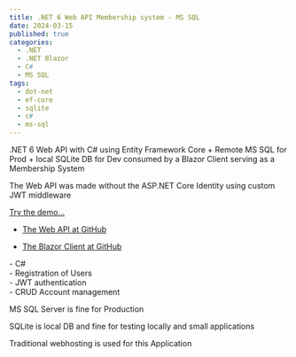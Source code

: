 ```yaml
---
title: .NET 6 Web API Membership system - MS SQL
date: 2024-03-15
published: true
categories:
  - .NET
  - .NET Blazor
  - C#
  - MS SQL
tags:
  - dot-net
  - ef-core
  - sqlite
  - c#
  - ms-sql
---
```



.NET 6 Web API with C# using Entity Framework Core + Remote MS SQL for Prod + local SQLite DB for Dev consumed by a Blazor Client serving as a Membership System

<p>The Web API was made without the ASP.NET Core Identity using custom JWT middleware</p>

<p><a href="https://blazor.signup.mssql.persteenolsen.com" target="_blank" title="Blazor + Web API in .NET 6 Membership System">Try the demo...</a></p>

<ul>
<li>
<a href="https://github.com/persteenolsen/dotnet-6-signup-mssql-api" target="_blank">The Web API at GitHub</a>
</li>
<li>

<a href="https://github.com/persteenolsen/blazor-signup-mssql" target="_blank">The Blazor Client at GitHub</a>
</li>
</ul>

<p>
- C#<br />
- Registration of Users<br />
- JWT authentication<br />
- CRUD Account management<br />
</p>

<p>MS SQL Server is fine for Production</p> 

<p>SQLite is local DB and fine for testing locally and small applications</p>

<p>Traditional webhosting is used for this Application</p>